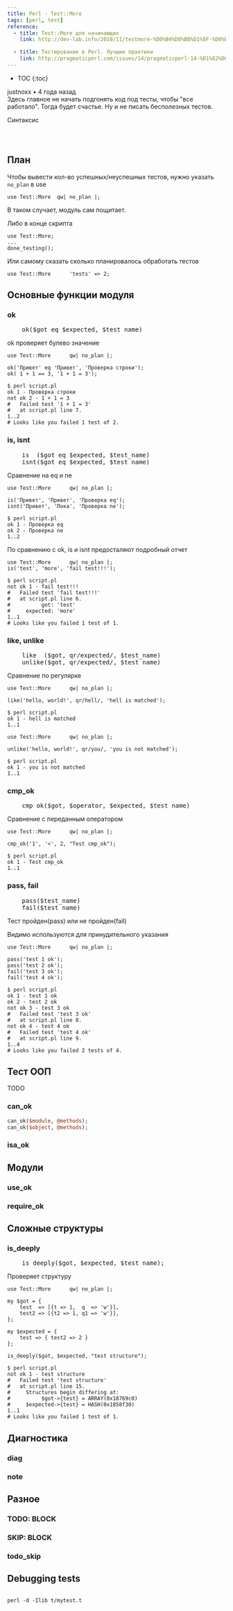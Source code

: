 ```yaml
---
title: Perl - Test::More
tags: [perl, test]
reference:
  - title: Test::More для начинающих
    link: http://dev-lab.info/2010/11/testmore-%D0%B4%D0%BB%D1%8F-%D0%BD%D0%B0%D1%87%D0%B8%D0%BD%D0%B0%D1%8E%D1%89%D0%B8%D1%85/

  - title: Тестирование в Perl. Лучшие практики
    link: http://pragmaticperl.com/issues/14/pragmaticperl-14-%D1%82%D0%B5%D1%81%D1%82%D0%B8%D1%80%D0%BE%D0%B2%D0%B0%D0%BD%D0%B8%D0%B5-%D0%B2-perl.-%D0%BB%D1%83%D1%87%D1%88%D0%B8%D0%B5-%D0%BF%D1%80%D0%B0%D0%BA%D1%82%D0%B8%D0%BA%D0%B8.html
---
```


* TOC 
{:toc}

<div class="blockquote">
    <p>justnoxx • 4 года назад<br>
       Здесь главное не начать подгонять код под тесты, чтобы "все работало". Тогда будет счастье.
       Ну и не писать бесполезных тестов.
    </p>
</div>

Синтаксис
<pre><code class="perl">

</code></pre>

## План

Чтобы вывести кол-во успешных/неуспешных тестов, нужно указать ```no_plan``` в use
<pre><code class="perl">use Test::More  qw| no_plan |;</code></pre>

В таком случает, модуль сам пощитает.

Либо в конце скрипта
<pre><code class="perl">use Test::More;
...
done_testing();
</code></pre>

Или самому сказать сколько планировалось обработать тестов
<pre><code class="perl">use Test::More      'tests' => 2;</code></pre>

## Основные функции модуля

### ok

<pre>
    ok($got eq $expected, $test_name)
</pre>

ok проверяет булево значение 

<pre><code class="perl">use Test::More      qw| no_plan |;

ok('Привет' eq 'Привет', 'Проверка строки');
ok( 1 + 1 == 3, '1 + 1 = 3');

$ perl script.pl 
ok 1 - Проверка строки
not ok 2 - 1 + 1 = 3
#   Failed test '1 + 1 = 3'
#   at script.pl line 7.
1..2
# Looks like you failed 1 test of 2.
</code></pre>


### is, isnt

<pre>
    is  ($got eq $expected, $test_name)
    isnt($got eq $expected, $test_name)
</pre>

Сравнение на eq и ne

<pre><code class="perl">use Test::More      qw| no_plan |;

is('Привет', 'Привет', 'Проверка eq');
isnt('Привет', 'Пока', 'Проверка ne');

$ perl script.pl 
ok 1 - Проверка eq
ok 2 - Проверка ne
1..2
</code></pre>

По сравнению с ok, is и isnt предосталяют подробный отчет

<pre><code class="perl">use Test::More      qw| no_plan |;
is('test', 'more', 'fail test!!!');

$ perl script.pl 
not ok 1 - fail test!!!
#   Failed test 'fail test!!!'
#   at script.pl line 6.
#          got: 'test'
#     expected: 'more'
1..1
# Looks like you failed 1 test of 1.
</code></pre>

### like, unlike

<pre>
    like  ($got, qr/expected/, $test_name)
    unlike($got, qr/expected/, $test_name)
</pre>

Сравнение по регулярке

<pre><code class="perl">use Test::More      qw| no_plan |;

like('hello, world!', qr/hell/, 'hell is matched');

$ perl script.pl 
ok 1 - hell is matched
1..1
</code></pre>

<pre><code class="perl">use Test::More      qw| no_plan |;

unlike('hello, world!', qr/you/, 'you is not matched');

$ perl script.pl 
ok 1 - you is not matched
1..1
</code></pre>

### cmp_ok

<pre>
    cmp_ok($got, $operator, $expected, $test_name)
</pre>

Сравнение с переданным оператором 

<pre><code class="perl">use Test::More      qw| no_plan |;

cmp_ok('1', '<', 2, "Test cmp_ok");

$ perl script.pl 
ok 1 - Test cmp_ok
1..1
</code></pre>

### pass, fail

<pre>
    pass($test_name)
    fail($test_name)
</pre>

Тест пройден(pass) или не пройден(fail)

Видимо используются для принудительного указания

<pre><code class="perl">use Test::More      qw| no_plan |;

pass('test 1 ok');
pass('test 2 ok');
fail('test 3 ok');
fail('test 4 ok');

$ perl script.pl 
ok 1 - test 1 ok
ok 2 - test 2 ok
not ok 3 - test 3 ok
#   Failed test 'test 3 ok'
#   at script.pl line 8.
not ok 4 - test 4 ok
#   Failed test 'test 4 ok'
#   at script.pl line 9.
1..4
# Looks like you failed 2 tests of 4.
</code></pre>

## Тест ООП

TODO

### can_ok

```perl
can_ok($module, @methods);
can_ok($object, @methods);
```

### isa_ok

## Модули

### use_ok

### require_ok

## Сложные структуры

### is_deeply

<pre>
    is_deeply($got, $expected, $test_name);
</pre>

Проверяет структуру

<pre><code class="perl">use Test::More      qw| no_plan |;

my $got = {
    test  => [{t => 1,  q  => 'w'}],
    test2 => [{t2 => 1, q1 => 'w'}],
};

my $expected = {
    test => { test2 => 2 }
};

is_deeply($got, $expected, "test structure");

$ perl script.pl 
not ok 1 - test structure
#   Failed test 'test structure'
#   at script.pl line 15.
#     Structures begin differing at:
#          $got->{test} = ARRAY(0x18769c0)
#     $expected->{test} = HASH(0x1858f30)
1..1
# Looks like you failed 1 test of 1.
</code></pre>

## Диагностика

### diag
### note

## Разное

### TODO: BLOCK
### SKIP: BLOCK
### todo_skip


## Debugging tests

<pre><code class="perl">
perl -d -Ilib t/mytest.t
</code></pre>

